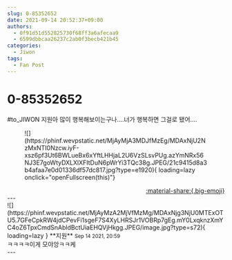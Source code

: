 ```yaml
---
slug: 0-85352652
date: 2021-09-14 20:52:37+09:00
authors:
  - 0f91d51d552825730f68ff3a6afecaa9
  - 6599dbbcaa26237c2ab0f3becb421b45
categories:
  - Jiwon
tags:
  - Fan Post
---
```


# 0-85352652

<div class="post-container" markdown="1">
<div class="content-container md-sidebar__scrollwrap" markdown="1">

\#to_JIWON   지원아 많이 행복해보이는구나....너가 행복하면 그걸로 됐어....
<figure markdown="1">
![](https://phinf.wevpstatic.net/MjAyMjA3MDJfMzEg/MDAxNjU2NzMxNTI0Nzcw.iyF-xsz6pf3Ut6BWLueBx6xYftLHHjaL2U6VzSLsvPUg.azYmNRx56NJ3E7goWtyDXLXlXFItDuN6pWrYi3TQc38g.JPEG/21c9415d8a3b4afaa7e0d01336df57dc817.jpg?type=e1920){ loading=lazy onclick="openFullscreen(this)"}
</figure>


</div>
</div>

<div style="text-align: right;" markdown="1">
<a href="https://weverse.io/fromis9/fanpost/0-85352652" style="text-align: right;">:material-share:{.big-emoji}</a>
</div>
---

<div class="comments-container md-sidebar__scrollwrap" markdown="1">
<div class="comment" markdown="1">
<div class='id-container' markdown="1">
![](https://phinf.wevpstatic.net/MjAyMzA2MjVfMzMg/MDAxNjg3NjU0MTExOTU5.7GFeCpkRW4jdCPevFi1sgeF7S4XyLHRSJr1VOBRp7gEg.mY0LxqknzXmYC4oZ6TpxCmdSnAbldBctUiaEHQVjHkgg.JPEG/image.jpg?type=s72){ loading=lazy }
**<span class="artist">지원</span>** <small>Sep 14 2021, 20:59</small><br>
</div>
<div class='comment-body' markdown="1">
ㅋㅋㅋㅋ이게 모야앙ㅋㅋ케
</div>
</div>
</div>
---
